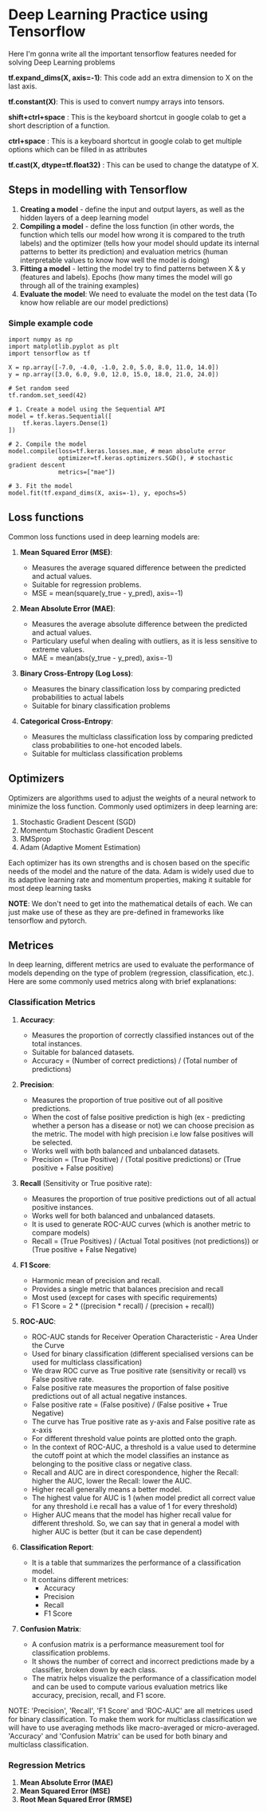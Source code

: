 # Deep Learning Practice using Tensorflow

Here I'm gonna write all the important tensorflow features needed for solving Deep Learning problems

**tf.expand_dims(X, axis=-1)**: This code add an extra dimension to X on the last axis.

**tf.constant(X)**: This is used to convert numpy arrays into tensors.

**shift+ctrl+space** : This is the keyboard shortcut in google colab to get a short description of a function.

**ctrl+space** : This is a keyboard shortcut in google colab to get multiple options which can be filled in as attributes

**tf.cast(X, dtype=tf.float32)** : This can be used to change the datatype of X.

## Steps in modelling with Tensorflow

1. **Creating a model** - define the input and output layers, as well as the hidden layers of a deep learning model
2. **Compiling a model** - define the loss function (in other words, the function which tells our model how wrong it is compared to the truth labels) and the optimizer (tells how your model should update its internal patterns to better its prediction) and evaluation metrics (human interpretable values to know how well the model is doing)
3. **Fitting a model** - letting the model try to find patterns between X & y (features and labels). Epochs (how many times the model will go through all of the training examples)
4. **Evaluate the model**: We need to evaluate the model on the test data (To know how reliable are our model predictions)

### Simple example code

```
import numpy as np
import matplotlib.pyplot as plt
import tensorflow as tf

X = np.array([-7.0, -4.0, -1.0, 2.0, 5.0, 8.0, 11.0, 14.0])
y = np.array([3.0, 6.0, 9.0, 12.0, 15.0, 18.0, 21.0, 24.0])

# Set random seed 
tf.random.set_seed(42)

# 1. Create a model using the Sequential API
model = tf.keras.Sequential([
    tf.keras.layers.Dense(1)
])

# 2. Compile the model
model.compile(loss=tf.keras.losses.mae, # mean absolute error
              optimizer=tf.keras.optimizers.SGD(), # stochastic gradient descent
              metrics=["mae"])

# 3. Fit the model
model.fit(tf.expand_dims(X, axis=-1), y, epochs=5)
```

## Loss functions

Common loss functions used in deep learning models are:

1. **Mean Squared Error (MSE)**:
    * Measures the average squared difference between the predicted and actual values.
    * Suitable for regression problems.
    * MSE = mean(square(y_true - y_pred), axis=-1)

2. **Mean Absolute Error (MAE)**:
    * Measures the average absolute difference between the predicted and actual values.
    * Particulary useful when dealing with outliers, as it is less sensitive to extreme values.
    * MAE = mean(abs(y_true - y_pred), axis=-1)

3. **Binary Cross-Entropy (Log Loss)**:
    * Measures the binary classification loss by comparing predicted probabilities to actual labels
    * Suitable for binary classification problems

4. **Categorical Cross-Entropy**:
    * Measures the multiclass classification loss by comparing predicted class probabilities to one-hot encoded labels.
    * Suitable for multiclass classification problems

## Optimizers

Optimizers are algorithms used to adjust the weights of a neural network to minimize the loss function. Commonly used optimizers in deep learning are: 

1. Stochastic Gradient Descent (SGD)
2. Momentum Stochastic Gradient Descent
3. RMSprop
4. Adam (Adaptive Moment Estimation)

Each optimizer has its own strengths and is chosen based on the specific needs of the model and the nature of the data. Adam is widely used due to its adaptive learning rate and momentum properties, making it suitable for most deep learning tasks

**NOTE**: We don't need to get into the mathematical details of each. We can just make use of these as they are pre-defined in frameworks like tensorflow and pytorch.

## Metrices

In deep learning, different metrics are used to evaluate the performance of models depending on the type of problem (regression, classification, etc.). Here are some commonly used metrics along with brief explanations:

### Classification Metrics

1. **Accuracy**:
    * Measures the proportion of correctly classified instances out of the total instances.
    * Suitable for balanced datasets.
    * Accuracy = (Number of correct predictions) / (Total number of predictions)

2. **Precision**:
    * Measures the proportion of true positive out of all positive predictions.
    * When the cost of false positive prediction is high (ex - predicting whether a person has a disease or not) we can choose precision as the metric. The model with high precision i.e low false positives will be selected.
    * Works well with both balanced and unbalanced datasets.
    * Precision = (True Positive) / (Total positive predictions) or (True positive + False positive)

3. **Recall** (Sensitivity or True positive rate):
    * Measures the proportion of true positive predictions out of all actual positive instances.
    * Works well for both balanced and unbalanced datasets.
    * It is used to generate ROC-AUC curves (which is another metric to compare models)
    * Recall = (True Positives) / (Actual Total positives (not predictions)) or (True positive + False Negative)

4. **F1 Score**:
    * Harmonic mean of precision and recall.
    * Provides a single metric that balances precision and recall
    * Most used (except for cases with specific requirements)
    * F1 Score = 2 * ((precision * recall) / (precision + recall))

5. **ROC-AUC**:
    * ROC-AUC stands for Receiver Operation Characteristic - Area Under the Curve
    * Used for binary classification (different specialised versions can be used for multiclass classification)
    * We draw ROC curve as True positive rate (sensitivity or recall) vs False positive rate.
    * False positive rate measures the proportion of false positive predictions out of all actual negative instances.
    * False positive rate = (False positive) / (False positive + True Negative)
    * The curve has True positive rate as y-axis and False positive rate as x-axis
    * For different threshold value points are plotted onto the graph.
    * In the context of ROC-AUC, a threshold is a value used to determine the cutoff point at which the model classifies an instance as belonging to the positive class or negative class.
    * Recall and AUC are in direct corespondence, higher the Recall: higher the AUC, lower the Recall: lower the AUC.
    * Higher recall generally means a better model.
    * The highest value for AUC is 1 (when model predict all correct value for any threshold i.e recall has a value of 1 for every threshold)
    * Higher AUC means that the model has higher recall value for different threshold. So, we can say that in general a model with higher AUC is better (but it can be case dependent)

6. **Classification Report**:
    * It is a table that summarizes the performance of a classification model.
    * It contains different metrices:
        * Accuracy
        * Precision
        * Recall
        * F1 Score

7. **Confusion Matrix**:
    * A confusion matrix is a performance measurement tool for classification problems.
    * It shows the number of correct and incorrect predictions made by a classifier, broken down by each class.
    * The matrix helps visualize the performance of a classification model and can be used to compute various evaluation metrics like accuracy, precision, recall, and F1 score.

NOTE: 'Precision', 'Recall', 'F1 Score' and 'ROC-AUC' are all metrices used for binary classification. To make them work for multiclass classification we will have to use averaging methods like macro-averaged or micro-averaged. 'Accuracy' and 'Confusion Matrix' can be used for both binary and multiclass classification.

### Regression Metrics

1. **Mean Absolute Error (MAE)**
2. **Mean Squared Error (MSE)**
3. **Root Mean Squared Error (RMSE)**
